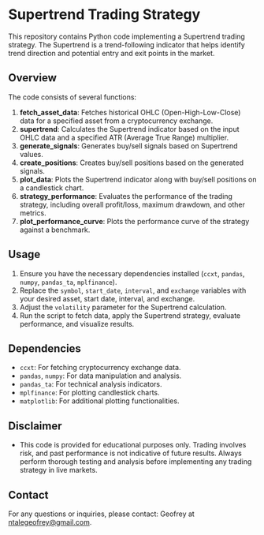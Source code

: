 # Supertrend Trading Strategy

This repository contains Python code implementing a Supertrend trading strategy. The Supertrend is a trend-following indicator that helps identify trend direction and potential entry and exit points in the market.

## Overview

The code consists of several functions:

1. **fetch_asset_data**: Fetches historical OHLC (Open-High-Low-Close) data for a specified asset from a cryptocurrency exchange.
2. **supertrend**: Calculates the Supertrend indicator based on the input OHLC data and a specified ATR (Average True Range) multiplier.
3. **generate_signals**: Generates buy/sell signals based on Supertrend values.
4. **create_positions**: Creates buy/sell positions based on the generated signals.
5. **plot_data**: Plots the Supertrend indicator along with buy/sell positions on a candlestick chart.
6. **strategy_performance**: Evaluates the performance of the trading strategy, including overall profit/loss, maximum drawdown, and other metrics.
7. **plot_performance_curve**: Plots the performance curve of the strategy against a benchmark.

## Usage

1. Ensure you have the necessary dependencies installed (`ccxt`, `pandas`, `numpy`, `pandas_ta`, `mplfinance`).
2. Replace the `symbol`, `start_date`, `interval`, and `exchange` variables with your desired asset, start date, interval, and exchange.
3. Adjust the `volatility` parameter for the Supertrend calculation.
4. Run the script to fetch data, apply the Supertrend strategy, evaluate performance, and visualize results.

## Dependencies

- `ccxt`: For fetching cryptocurrency exchange data.
- `pandas`, `numpy`: For data manipulation and analysis.
- `pandas_ta`: For technical analysis indicators.
- `mplfinance`: For plotting candlestick charts.
- `matplotlib`: For additional plotting functionalities.

## Disclaimer

- This code is provided for educational purposes only. Trading involves risk, and past performance is not indicative of future results. Always perform thorough testing and analysis before implementing any trading strategy in live markets.

## Contact

For any questions or inquiries, please contact: Geofrey at ntalegeofrey@gmail.com.
